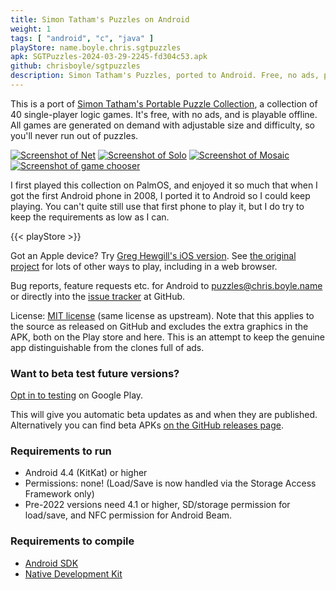 ```yaml
---
title: Simon Tatham's Puzzles on Android
weight: 1
tags: [ "android", "c", "java" ]
playStore: name.boyle.chris.sgtpuzzles
apk: SGTPuzzles-2024-03-29-2245-fd304c53.apk
github: chrisboyle/sgtpuzzles
description: Simon Tatham's Puzzles, ported to Android. Free, no ads, playable offline. All games are generated on demand with adjustable size and difficulty, so you'll never run out of puzzles.
---
```


This is a port of [Simon Tatham's Portable Puzzle Collection](https://www.chiark.greenend.org.uk/~sgtatham/puzzles/), a collection of 40 single-player logic games. It's free, with no ads, and is playable offline. All games are generated on demand with adjustable size and difficulty, so you'll never run out of puzzles.

<!--more-->

[![Screenshot of Net](/images/01_net_1650995906116.png)](/images/01_net_1650995906116.png)
[![Screenshot of Solo](/images/02_solo_1650995906441.png)](/images/02_solo_1650995906441.png)
[![Screenshot of Mosaic](/images/03_mosaic_1650995906773.png)](/images/03_mosaic_1650995906773.png)
[![Screenshot of game chooser](/images/08_chooser_grid_1650995905261.png)](/images/08_chooser_grid_1650995905261.png)

I first played this collection on PalmOS, and enjoyed it so much that when I got the first Android phone in 2008, I ported it to Android so I could keep playing. You can't quite still use that first phone to play it, but I do try to keep the requirements as low as I can.

{{< playStore >}}

Got an Apple device? Try [Greg Hewgill's iOS version](https://hewgill.com/puzzles/). See [the original project](https://www.chiark.greenend.org.uk/~sgtatham/puzzles/) for lots of other ways to play, including in a web browser.

Bug reports, feature requests etc. for Android to puzzles@chris.boyle.name or directly into the [issue tracker](https://github.com/chrisboyle/sgtpuzzles/issues) at GitHub.

License: [MIT license](https://www.chiark.greenend.org.uk/~sgtatham/puzzles/doc/licence.html#licence) (same license as upstream). Note that this applies to the source as released on GitHub and excludes the extra graphics in the APK, both on the Play store and here. This is an attempt to keep the genuine app distinguishable from the clones full of ads.

### Want to beta test future versions?

[Opt in to testing](https://play.google.com/apps/testing/name.boyle.chris.sgtpuzzles) on Google Play.

This will give you automatic beta updates as and when they are published. Alternatively you can find beta APKs [on the GitHub releases page](https://github.com/chrisboyle/sgtpuzzles/releases).

### Requirements to run

- Android 4.4 (KitKat) or higher
- Permissions: none! (Load/Save is now handled via the Storage Access Framework only)
- Pre-2022 versions need 4.1 or higher, SD/storage permission for load/save, and NFC permission for Android Beam.

### Requirements to compile

- [Android SDK](https://developer.android.com/studio)
- [Native Development Kit](https://developer.android.com/ndk)
